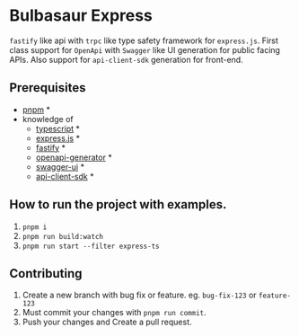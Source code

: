# Bulbasaur Express

`fastify` like api with `trpc` like type safety framework for `express.js`.
First class support for `OpenApi` with `Swagger` like UI generation for public facing APIs.
Also support for `api-client-sdk` generation for front-end.

## Prerequisites

- [pnpm](https://pnpm.js.org/) *
- knowledge of
  - [typescript](https://www.typescriptlang.org/) *
  - [express.js](https://expressjs.com/) *
  - [fastify](https://fastify.js.org/) *
  - [openapi-generator](https://openapi-generator.tech/) *
  - [swagger-ui](https://swagger.io/) *
  - [api-client-sdk](https://api-client-sdk.js.org/) *

## How to run the project with examples.

1. `pnpm i`
2. `pnpm run build:watch`
3. `pnpm run start --filter express-ts`

## Contributing

1. Create a new branch with bug fix or feature. eg. `bug-fix-123` or `feature-123`
2. Must commit your changes with `pnpm run commit`.
3. Push your changes and Create a pull request.
